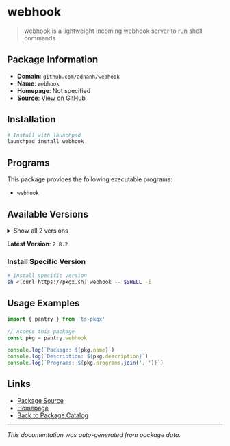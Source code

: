 # webhook

> webhook is a lightweight incoming webhook server to run shell commands

## Package Information

- **Domain**: `github.com/adnanh/webhook`
- **Name**: `webhook`
- **Homepage**: Not specified
- **Source**: [View on GitHub](https://github.com/pkgxdev/pantry/tree/main/projects/github.com/adnanh/webhook/package.yml)

## Installation

```bash
# Install with launchpad
launchpad install webhook
```

## Programs

This package provides the following executable programs:

- `webhook`

## Available Versions

<details>
<summary>Show all 2 versions</summary>

- `2.8.2`, `2.8.1`

</details>

**Latest Version**: `2.8.2`

### Install Specific Version

```bash
# Install specific version
sh <(curl https://pkgx.sh) webhook -- $SHELL -i
```

## Usage Examples

```typescript
import { pantry } from 'ts-pkgx'

// Access this package
const pkg = pantry.webhook

console.log(`Package: ${pkg.name}`)
console.log(`Description: ${pkg.description}`)
console.log(`Programs: ${pkg.programs.join(', ')}`)
```

## Links

- [Package Source](https://github.com/pkgxdev/pantry/tree/main/projects/github.com/adnanh/webhook/package.yml)
- [Homepage](#)
- [Back to Package Catalog](../../package-catalog.md)

---

*This documentation was auto-generated from package data.*
